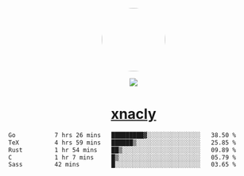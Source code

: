 <p align="center">
  <img style="border-radius: 100px" width="128" height="128" src="https://avatars.githubusercontent.com/u/47723417?v=4"/>
</p>
<p align="center">
  <img src="https://komarev.com/ghpvc/?username=xnacly&&style=flat-square"/>
</p>

<h1 align="center"><a href="https://xnacly.me"> xnacly</a> </h1>

<!--START_SECTION:waka-->

```txt
Go           7 hrs 26 mins   █████████▓░░░░░░░░░░░░░░░   38.50 %
TeX          4 hrs 59 mins   ██████▒░░░░░░░░░░░░░░░░░░   25.85 %
Rust         1 hr 54 mins    ██▒░░░░░░░░░░░░░░░░░░░░░░   09.89 %
C            1 hr 7 mins     █▒░░░░░░░░░░░░░░░░░░░░░░░   05.79 %
Sass         42 mins         █░░░░░░░░░░░░░░░░░░░░░░░░   03.65 %
```

<!--END_SECTION:waka-->
